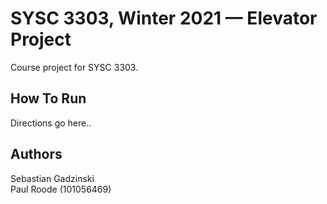 # SYSC 3303, Winter 2021 &mdash; Elevator Project
Course project for SYSC 3303.

## How To Run
Directions go here..

## Authors
Sebastian Gadzinski
<br /> Paul Roode (101056469)
